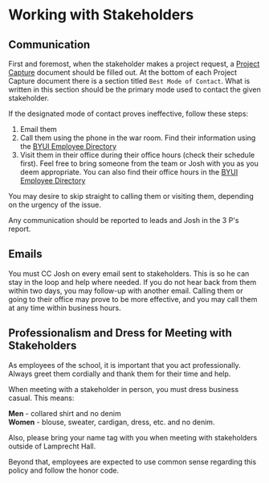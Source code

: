# Working with Stakeholders
## Communication
First and foremost, when the stakeholder makes a project request, a [Project Capture](https://github.com/byuitechops/for-the-strength-of-developers/blob/master/Handbook/6.%20Templates/01_ProjectCaptureDoc.md) document should be filled out. At the bottom of each Project Capture document there is a section titled `Best Mode of Contact`. What is written in this section should be the primary mode used to contact the given stakeholder.

If the designated mode of contact proves ineffective, follow these steps:

1. Email them
1. Call them using the phone in the war room. Find their information using the [BYUI Employee Directory](https://web.byui.edu/directory/employees/)
1. Visit them in their office during their office hours (check their schedule first). Feel free to bring someone from the team or Josh with you as you deem appropriate. You can also find their office hours in the [BYUI Employee Directory](https://web.byui.edu/directory/employees/)

You may desire to skip straight to calling them or visiting them, depending on the urgency of the issue. 

Any communication should be reported to leads and Josh in the 3 P's report.

## Emails
You must CC Josh on every email sent to stakeholders. This is so he can stay in the loop and help where needed. If you do not hear back from them within two days, you may follow-up with another email. Calling them or going to their office may prove to be more effective, and you may call them at any time within business hours.

## Professionalism and Dress for Meeting with Stakeholders
As employees of the school, it is important that you act professionally. Always greet them cordially and thank them for their time and help. 

When meeting with a stakeholder in person, you must dress business casual. This means:

**Men** - collared shirt and no denim    
**Women** - blouse, sweater, cardigan, dress, etc. and no denim. 

Also, please bring your name tag with you when meeting with stakeholders outside of Lamprecht Hall.

Beyond that, employees are expected to use common sense regarding this policy and follow the honor code.
